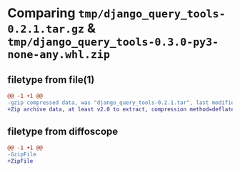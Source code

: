 # Comparing `tmp/django_query_tools-0.2.1.tar.gz` & `tmp/django_query_tools-0.3.0-py3-none-any.whl.zip`

## filetype from file(1)

```diff
@@ -1 +1 @@
-gzip compressed data, was "django_query_tools-0.2.1.tar", last modified: Mon May 15 11:45:38 2023, max compression
+Zip archive data, at least v2.0 to extract, compression method=deflate
```

## filetype from diffoscope

```diff
@@ -1 +1 @@
-GzipFile
+ZipFile
```

